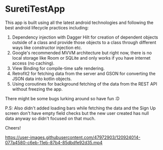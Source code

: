 # SuretiTestApp

This app is built using all the latest android technologies and following the best android lifecycle practices including:
1. Dependency injection with Dagger Hilt for creation of dependent objects outside of a class and provide those objects to a class through different ways like constructor injection etc.
2. Google's recommended MVVM architecture but right now, there is no local storage like Room or SQLite and only works if you have internet access (no caching).
3. View Binding for compile-time safe rendering.
4. Retrofit2 for fetching data from the server and GSON for converting the JSON data into kotlin objects.
5. Using coroutines for background fetching of the data from the REST API without freezing the app.

There might be some bugs lurking around so have fun :D

P.S: Also didn't added loading bars while fetching the data and the Sign Up screen don't have empty field checks but the new user created has null data anyway so didn't focused on that much.

Cheers!


https://user-images.githubusercontent.com/47972903/120924014-077a4580-c6eb-11eb-87b4-85dbdfe92d35.mp4
